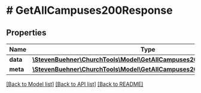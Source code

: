 # # GetAllCampuses200Response

## Properties

Name | Type | Description | Notes
------------ | ------------- | ------------- | -------------
**data** | [**\StevenBuehner\ChurchTools\Model\GetAllCampuses200ResponseDataInner[]**](GetAllCampuses200ResponseDataInner.md) |  | [optional]
**meta** | [**\StevenBuehner\ChurchTools\Model\GetAllCampuses200ResponseMeta**](GetAllCampuses200ResponseMeta.md) |  | [optional]

[[Back to Model list]](../../README.md#models) [[Back to API list]](../../README.md#endpoints) [[Back to README]](../../README.md)
